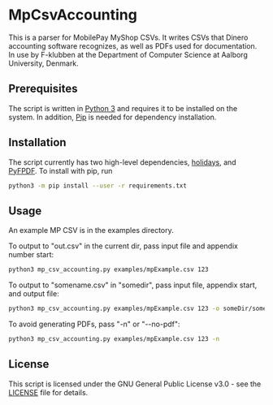# MpCsvAccounting

This is a parser for MobilePay MyShop CSVs. It writes CSVs that Dinero accounting software recognizes, as well as PDFs used for documentation. In use by F-klubben at the Department of Computer Science at Aalborg University, Denmark.

## Prerequisites

The script is written in [Python 3](https://www.python.org/downloads/) and requires it to be installed on the system.
In addition, [Pip](https://github.com/pypa/pip) is needed for dependency installation.

## Installation

The script currently has two high-level dependencies, [holidays](https://github.com/dr-prodigy/python-holidays), and [PyFPDF](https://github.com/reingart/pyfpdf). To install with pip, run
```bash
python3 -m pip install --user -r requirements.txt
```

## Usage

An example MP CSV is in the examples directory.

To output to "out.csv" in the current dir, pass input file and appendix number start:
```bash
python3 mp_csv_accounting.py examples/mpExample.csv 123
```

To output to "somename.csv" in "somedir", pass input file, appendix start, and output file:
```bash
python3 mp_csv_accounting.py examples/mpExample.csv 123 -o someDir/somename.csv
```

To avoid generating PDFs, pass "-n" or "--no-pdf":
```bash
python3 mp_csv_accounting.py examples/mpExample.csv 123 -n
```

## License

This script is licensed under the GNU General Public License v3.0 - see the [LICENSE](LICENSE) file for details.
